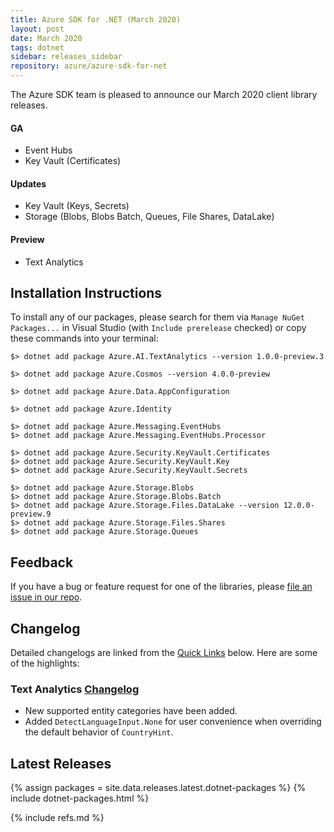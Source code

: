 ```yaml
---
title: Azure SDK for .NET (March 2020)
layout: post
date: March 2020
tags: dotnet
sidebar: releases_sidebar
repository: azure/azure-sdk-for-net
---
```


The Azure SDK team is pleased to announce our March 2020 client library releases.

#### GA

- Event Hubs
- Key Vault (Certificates)

#### Updates

- Key Vault (Keys, Secrets)
- Storage (Blobs, Blobs Batch, Queues, File Shares, DataLake)

#### Preview

- Text Analytics

## Installation Instructions

To install any of our packages, please search for them via `Manage NuGet Packages...` in Visual Studio (with `Include prerelease` checked) or copy these commands into your terminal:

    $> dotnet add package Azure.AI.TextAnalytics --version 1.0.0-preview.3

    $> dotnet add package Azure.Cosmos --version 4.0.0-preview

    $> dotnet add package Azure.Data.AppConfiguration

    $> dotnet add package Azure.Identity

    $> dotnet add package Azure.Messaging.EventHubs
    $> dotnet add package Azure.Messaging.EventHubs.Processor

    $> dotnet add package Azure.Security.KeyVault.Certificates
    $> dotnet add package Azure.Security.KeyVault.Key
    $> dotnet add package Azure.Security.KeyVault.Secrets

    $> dotnet add package Azure.Storage.Blobs
    $> dotnet add package Azure.Storage.Blobs.Batch
    $> dotnet add package Azure.Storage.Files.DataLake --version 12.0.0-preview.9
    $> dotnet add package Azure.Storage.Files.Shares
    $> dotnet add package Azure.Storage.Queues

## Feedback

If you have a bug or feature request for one of the libraries, please [file an issue in our repo](https://github.com/Azure/azure-sdk-for-net/issues/new/choose).

## Changelog

Detailed changelogs are linked from the [Quick Links](#quick-links) below. Here are some of the highlights:

### Text Analytics [Changelog](https://github.com/Azure/azure-sdk-for-net/blob/master/sdk/textanalytics/Azure.AI.TextAnalytics/CHANGELOG.md#100-preview3-2020-03-10)
- New supported entity categories have been added.
- Added `DetectLanguageInput.None` for user convenience when overriding the default behavior of `CountryHint`.

## Latest Releases

{% assign packages = site.data.releases.latest.dotnet-packages %}
{% include dotnet-packages.html %}

{% include refs.md %}
